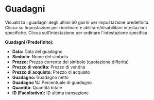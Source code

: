 # **Guadagni**

Visualizza i guadagni degli ultimi 60 giorni per impostazione predefinita.
Clicca su Impostazioni per riordinare e abilitare/disabilitare intestazioni specifiche.
Clicca sull'intestazione per ordinare l'intestazione specifica.

**Guadagni (Predefinito):**
- **Data:** Data del guadagno
- **Simbolo:** Nome del simbolo
- **Prezzo:** Prezzo corrente del simbolo (quotazione differita)
- **Prezzo di vendita:** Prezzo di vendita
- **Prezzo di acquisto:** Prezzo di acquisto
- **Guadagno:** Guadagno netto
- **Guadagno %:** Percentuale di guadagno
- **Quantità:** Quantità totale
- **ID (Facoltativo):** ID ultima transazione
